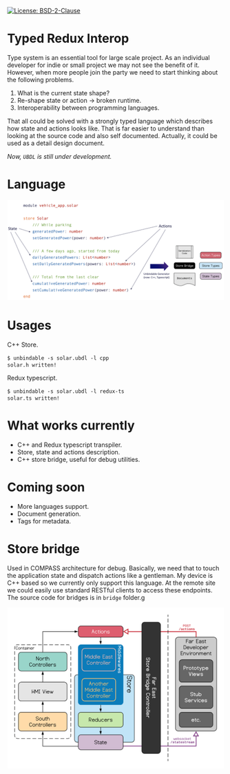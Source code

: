 [![License: BSD-2-Clause](https://img.shields.io/badge/License-BSD%202--Clause-orange.svg)](https://opensource.org/licenses/BSD-2-Clause)

# Typed Redux Interop

Type system is an essential tool for large scale project. As an individual developer for
indie or small project we may not see the benefit of it. However, when more people join
the party we need to start thinking about the following problems.

1. What is the current state shape?
2. Re-shape state or action → broken runtime.
3. Interoperability between programming languages.

That all could be solved with a strongly typed language which describes how state and
actions looks like. That is far easier to understand than looking at the source code and
also self documented. Actually, it could be used as a detail design document.

*Now, `UBDL` is still under development.*

# Language

![UBDL](docs/imgs/language.png?raw=true "Unbindable description language")

# Usages

C++ Store.
```shell
$ unbindable -s solar.ubdl -l cpp
solar.h written!
```

Redux typescript.
```shell
$ unbindable -s solar.ubdl -l redux-ts
solar.ts written!
```

# What works currently

- C++ and Redux typescript transpiler.
- Store, state and actions description.
- C++ store bridge, useful for debug utilities.

# Coming soon

- More languages support.
- Document generation.
- Tags for metadata.

# Store bridge

Used in COMPASS architecture for debug. Basically, we need that to touch the application
state and dispatch actions like a gentleman. My device is C++ based so we currently only
support this language. At the remote site we could easily use standard RESTful clients to
access these endpoints. The source code for bridges is in `bridge` folder.g

![Store bridge](docs/imgs/bridge.png?raw=true "COMPASS store bridge")
